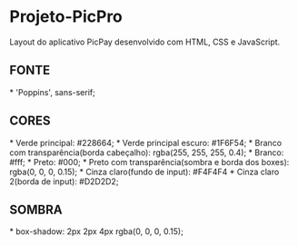 # Projeto-PicPro
Layout do aplicativo PicPay desenvolvido com HTML, CSS e JavaScript.


<h2><strong>FONTE</strong></h2>
* 'Poppins', sans-serif;

<h2><strong>CORES</strong></h2>
* Verde principal: #228664;
* Verde principal escuro: #1F6F54;
* Branco com transparência(borda cabeçalho): rgba(255, 255, 255, 0.4);
* Branco: #fff;
* Preto: #000;
* Preto com transparência(sombra e borda dos boxes): rgba(0, 0, 0, 0.15);
* Cinza claro(fundo de input): #F4F4F4
* Cinza claro 2(borda de input): #D2D2D2;

<h2><strong>SOMBRA</strong></h2>
* box-shadow: 2px 2px 4px rgba(0, 0, 0, 0.15);
